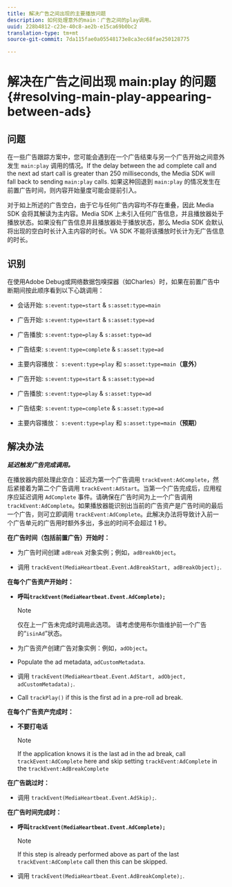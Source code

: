 ```yaml
---
title: 解决广告之间出现的主要播放问题
description: 如何处理意外的main：广告之间的play调用。
uuid: 228b4812-c23e-40c8-ae2b-e15ca69b0bc2
translation-type: tm+mt
source-git-commit: 7da115fae0a05548173e8ca3ec68fae250128775

---
```



# 解决在广告之间出现 main:play 的问题{#resolving-main-play-appearing-between-ads}

## 问题

在一些广告跟踪方案中，您可能会遇到在一个广告结束与另一个广告开始之间意外发生 `main:play` 调用的情况。If the delay between the ad complete call and the next ad start call is greater than 250 milliseconds, the Media SDK will fall back to sending `main:play` calls. 如果这种回退到 `main:play` 的情况发生在前置广告时间，则内容开始量度可能会提前引入。

对于如上所述的广告空白，由于它与任何广告内容均不存在重叠，因此 Media SDK 会将其解读为主内容。Media SDK 上未引入任何广告信息，并且播放器处于播放状态。如果没有广告信息并且播放器处于播放状态，那么 Media SDK 会默认将出现的空白时长计入主内容的时长。VA SDK 不能将该播放时长计为无广告信息的时长。

## 识别

在使用Adobe Debug或网络数据包嗅探器（如Charles）时，如果在前置广告中断期间按此顺序看到以下心跳调用：

* 会话开始: `s:event:type=start` &amp; `s:asset:type=main`
* 广告开始: `s:event:type=start` &amp; `s:asset:type=ad`
* 广告播放: `s:event:type=play` &amp; `s:asset:type=ad`
* 广告结束: `s:event:type=complete` &amp; `s:asset:type=ad`
* 主要内容播放： `s:event:type=play` 和 `s:asset:type=main`**（意外）**

* 广告开始: `s:event:type=start` &amp; `s:asset:type=ad`
* 广告播放: `s:event:type=play` &amp; `s:asset:type=ad`
* 广告结束: `s:event:type=complete` &amp; `s:asset:type=ad`
* 主要内容播放： `s:event:type=play` 和 `s:asset:type=main`**（预期）**

## 解决办法

***延迟触发广告完成调用。***

在播放器内部处理此空白：延迟为第一个广告调用 `trackEvent:AdComplete`，然后紧接着为第二个广告调用 `trackEvent:AdStart`。当第一个广告完成后，应用程序应延迟调用 `AdComplete` 事件。请确保在广告时间为上一个广告调用 `trackEvent:AdComplete`。如果播放器能识别出当前的广告资产是广告时间的最后一个广告，则可立即调用 `trackEvent:AdComplete`。此解决办法将导致计入前一个广告单元的广告用时额外多出，多出的时间不会超过 1 秒。

**在广告时间（包括前置广告）开始时：**

* 为广告时间创建 `adBreak` 对象实例；例如，`adBreakObject`。

* 调用 `trackEvent(MediaHeartbeat.Event.AdBreakStart, adBreakObject);`.

**在每个广告资产开始时：**

* **呼叫`trackEvent(MediaHeartbeat.Event.AdComplete);`**

   >[!NOTE]
   >
   >仅在上一广告未完成时调用此选项。 请考虑使用布尔值维护前一个广告的“`isinAd`”状态。

* 为广告资产创建广告对象实例：例如，`adObject`。
* Populate the ad metadata, `adCustomMetadata`.
* 调用 `trackEvent(MediaHeartbeat.Event.AdStart, adObject, adCustomMetadata);`.
* Call `trackPlay()` if this is the first ad in a pre-roll ad break.

**在每个广告资产完成时：**

* **不要打电话**

   >[!NOTE]
   >
   >If the application knows it is the last ad in the ad break, call `trackEvent:AdComplete` here and skip setting `trackEvent:AdComplete` in the `trackEvent:AdBreakComplete`

**在广告跳过时：**

* 调用 `trackEvent(MediaHeartbeat.Event.AdSkip);`.

**在广告时间完成时：**

* **呼叫`trackEvent(MediaHeartbeat.Event.AdComplete);`**

   >[!NOTE]
   >
   >If this step is already performed above as part of the last `trackEvent:AdComplete` call then this can be skipped.

* 调用 `trackEvent(MediaHeartbeat.Event.AdBreakComplete);`.

